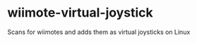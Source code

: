 wiimote-virtual-joystick
========================

Scans for wiimotes and adds them as virtual joysticks on Linux
